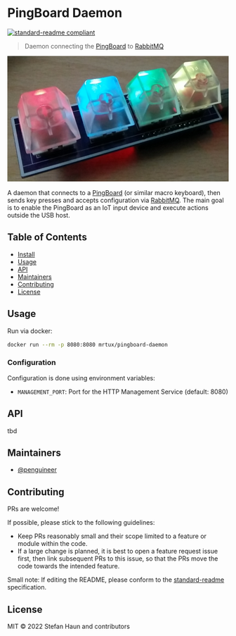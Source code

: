 # PingBoard Daemon

[![standard-readme compliant](https://img.shields.io/badge/standard--readme-OK-green.svg?style=flat-square)](https://github.com/RichardLitt/standard-readme)

> Daemon connecting the [PingBoard](https://github.com/PingTechGmbH/PingBoard) to [RabbitMQ](https://www.rabbitmq.com/)

![](pingboard.jpeg)

A daemon that connects to a [PingBoard](https://github.com/PingTechGmbH/PingBoard) (or similar macro keyboard), then sends key presses and accepts configuration via [RabbitMQ](https://www.rabbitmq.com/).
The main goal is to enable the PingBoard as an IoT input device and execute actions outside the USB host.


## Table of Contents

- [Install](#install)
- [Usage](#usage)
- [API](#api)
- [Maintainers](#maintainers)
- [Contributing](#contributing)
- [License](#license)

## Usage

Run via docker:

```bash
docker run --rm -p 8080:8080 mrtux/pingboard-daemon
```

### Configuration

Configuration is done using environment variables:
* `MANAGEMENT_PORT`: Port for the HTTP Management Service (default: 8080)

## API

tbd

## Maintainers

* [@penguineer](https://github.com/penguineer)

## Contributing

PRs are welcome!

If possible, please stick to the following guidelines:
* Keep PRs reasonably small and their scope limited to a feature or module within the code.
* If a large change is planned, it is best to open a feature request issue first, then link subsequent PRs to this issue, so that the PRs move the code towards the intended feature.

Small note: If editing the README, please conform to the [standard-readme](https://github.com/RichardLitt/standard-readme) specification.

## License

MIT © 2022 Stefan Haun and contributors
